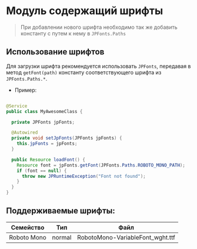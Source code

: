# Модуль содержащий шрифты

> При добавлении нового шрифта необходимо так же добавить константу с путем к нему в `JPFonts.Paths`

## Использование шрифтов

Для загрузки шрифта рекомендуется использовать `JPFonts`, передавая в метод `getFont(path)` константу соответствующего
шрифта из `JPFonts.Paths.*`.

* Пример:

```java

@Service
public class MyAwesomeClass {

  private JPFonts jpFonts;

  @Autowired
  private void setJpFonts(JPFonts jpFonts) {
    this.jpFonts = jpFonts;
  }

  public Resource loadFont() {
    Resource font = jpFonts.getFont(JPFonts.Paths.ROBOTO_MONO_PATH);
    if (font == null) {
      throw new JPRuntimeException("Font not found");
    }
  }
}
```

## Поддерживаемые шрифты:

| Семейство   | Тип    | Файл                             |
| ----------- | ------ | -------------------------------- |
| Roboto Mono | normal | RobotoMono-VariableFont_wght.ttf |